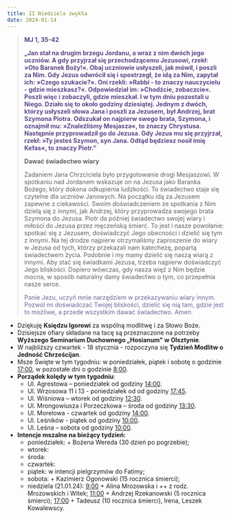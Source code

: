 ```yaml
---
title: II Niedziela zwykła
date: 2024-01-14
---
```


> **<span style="color: #5D4587;">MJ 1, 35-42</span>**
>
> **<span style="color: #5D4587;">„Jan stał na drugim brzegu Jordanu, a wraz z nim dwóch jego uczniów. A gdy przyjrzał się przechodzącemu Jezusowi, rzekł: »Oto Baranek Boży!«. Obaj uczniowie usłyszeli, jak mówił, i poszli za Nim. Gdy Jezus odwrócił się i spostrzegł, że idą za Nim, zapytał ich: »Czego szukacie?«. Oni rzekli: »Rabbi - to znaczy nauczycielu - gdzie mieszkasz?«. Odpowiedział im: »Chodźcie, zobaczcie«. Poszli więc i zobaczyli, gdzie mieszkał. I w tym dniu pozostali u Niego. Działo się to około godziny dziesiątej. Jednym z dwóch, którzy usłyszeli słowa Jana i poszli za Jezusem, był Andrzej, brat Szymona Piotra. Odszukał on najpierw swego brata, Szymona, i oznajmił mu: »Znaleźliśmy Mesjasza«, to znaczy Chrystusa. Następnie przyprowadził go do Jezusa. Gdy Jezus mu się przyjrzał, rzekł: »Ty jesteś Szymon, syn Jana. Odtąd będziesz nosił imię Kefas«, to znaczy Piotr.”</span>**
>
>
>
> **Dawać świadectwo wiary**
>
> Zadaniem Jana Chrzciciela było przygotowanie drogi Mesjaszowi. W spotkaniu nad Jordanem wskazuje on na Jezusa jako Baranka Bożego, który dokona odkupienia ludzkości. To świadectwo staje się czytelne dla uczniów Janowych. Na początku idą za Jezusem zapewne z ciekawości. Swoim doświadczeniem ze spotkania z Nim dzielą się z innymi, jak Andrzej, który przyprowadza swojego brata Szymona do Jezusa. Piotr da później świadectwo swojej wiary i miłości do Jezusa przez męczeńską śmierć. To jest i nasze powołanie: spotkać się z Jezusem, doświadczyć Jego obecności i dzielić się tym z innymi. Na tej drodze najpierw otrzymaliśmy zaproszenie do wiary w Jezusa od tych, którzy przekazali nam katechezę, popartą świadectwem życia. Podobnie i my mamy dzielić się naszą wiarą z innymi. Aby stać się świadkami Jezusa, trzeba najpierw doświadczyć Jego bliskości. Dopiero wówczas, gdy nasza więź z Nim będzie mocna, w sposób naturalny damy świadectwo o tym, co przepełnia nasze serce.
>
> <span style="color: #666699;">Panie Jezu, uczyń mnie narzędziem w przekazywaniu wiary innym. Pozwól mi doświadczać Twojej bliskości, dzielić się nią tam, gdzie jest to możliwe, a przede wszystkim dawać świadectwo. Amen.
> &nbsp;

- Dziękuję **Księdzu Igorowi** za wspólną modlitwę i za Słowo Boże.
- Dzisiejsze ofiary składane na tacę są przeznaczone na potrzeby **Wyższego Seminarium Duchownego „Hosianum" w Olsztynie**.
- W najbliższy czwartek - 18 stycznia - rozpoczyna się **Tydzień Modlitw o Jedność Chrześcijan**.
- Msze Święte w tym tygodniu: w poniedziałek, piątek i sobotę o godzinie <u>17:00</u>, w pozostałe dni o godzinie <u>8:00</u>.
- **Porządek kolędy w tym tygodniu**:
  - Ul. Agrestowa – poniedziałek od godziny <u>14:00</u>.
  - Ul. Wrzosowa 11 i 13 - poniedziałek od od godziny <u>17:45</u>.
  - Ul. Wiśniowa – wtorek od godziny <u>12:30</u>.
  - Ul. Mrongowiusza i Porzeczkowa – środa od godziny <u>13:30</u>.
  - Ul. Morelowa - czwartek od godziny <u>14:00</u>.
  - Ul. Leśników - piątek od godziny <u>10:00</u>.
  - Ul. Leśna – sobota od godziny <u>10:00</u>.
- **Intencje mszalne na bieżący tydzień:**
  - poniedziałek: + Bożena Wereda (30 dzień po pogrzebie);
  - wtorek:
  - środa:
  - czwartek:
  - piątek: w intencji pielgrzymów do Fatimy;
  - sobota: + Kazimierz Ogonowski (15 rocznica śmierci);
  - niedziela (21.01.24): <u>9:00</u> + Alina Mrozowska i ++ z rodz. Mrozowskich i Witek; <u>11:00</u> + Andrzej Rzekanowski (5 rocznica śmierci); <u>17:00</u> + Tadeusz (10 rocznica śmierci), Irena, Leszek Kowalewscy.

